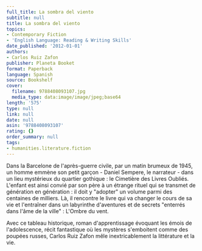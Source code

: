 ```yaml
---
full_title: La sombra del viento
subtitle: null
title: La sombra del viento
topics:
- Contemporary Fiction
- 'English Language: Reading & Writing Skills'
date_published: '2012-01-01'
authors:
- Carlos Ruiz Zafon
publisher: Planeta Booket
format: Paperback
language: Spanish
source: Bookshelf
cover:
  filename: 9788408093107.jpg
  media_type: data:image/image/jpeg;base64
length: '575'
type: null
link: null
date: null
asin: '9788408093107'
rating: {}
order_summary: null
tags:
- humanities.literature.fiction
---
```

Dans la Barcelone de l'après-guerre civile, par un matin brumeux de 1945, un homme emmène son petit garçon - Daniel Sempere, le narrateur - dans un lieu mystérieux du quartier gothique : le Cimetière des Livres Oubliés. L'enfant est ainsi convié par son père à un étrange rituel qui se transmet de génération en génération : il doit y "adopter" un volume parmi des centaines de milliers. Là, il rencontre le livre qui va changer le cours de sa vie et l'entraîner dans un labyrinthe d'aventures et de secrets "enterrés dans l'âme de la ville" : L'Ombre du vent.

Avec ce tableau historique, roman d'apprentissage évoquant les émois de l'adolescence, récit fantastique où les mystères s'emboitent comme des poupées russes, Carlos Ruiz Zafon mêle inextricablement la littérature et la vie.
